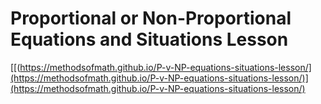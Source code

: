 # Proportional or Non-Proportional Equations and Situations Lesson
[[(https://methodsofmath.github.io/P-v-NP-equations-situations-lesson/](https://methodsofmath.github.io/P-v-NP-equations-situations-lesson/)](https://methodsofmath.github.io/P-v-NP-equations-situations-lesson/)
